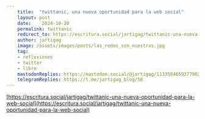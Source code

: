 ```yaml
---
    title:  "twittanic, una nueva oportunidad para la web social"
    layout: post
    date:    2024-10-20
    permalink: twittanic
    redirect_to: https://escritura.social/jartigag/twittanic-una-nueva-oportunidad-para-la-web-social
    author: jartigag
    image: /assets/images/posts/las_redes_son_nuestras.jpg
    tag:
    - reflexiones
    - twitter
    - libro
    mastodonReplies: https://mastodon.social/@jartigag/113358465937796266
    telegramReplies: https://t.me/jartigag_blog/58
---
```


[https://escritura.social/jartigag/twittanic-una-nueva-oportunidad-para-la-web-social](https://escritura.social/jartigag/twittanic-una-nueva-oportunidad-para-la-web-social)
